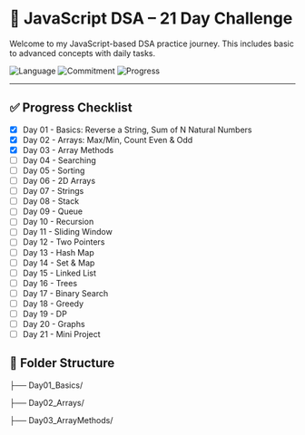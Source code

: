 # 🚀 JavaScript DSA – 21 Day Challenge
Welcome to my JavaScript-based DSA practice journey. This includes basic to advanced concepts with daily tasks.

![Language](https://img.shields.io/badge/Language-JavaScript-yellow)   ![Commitment](https://img.shields.io/badge/Daily--Progress-💯-blue)  ![Progress](https://img.shields.io/badge/Progress-1%2F21-brightgreen)


---


## ✅ Progress Checklist


- [x] Day 01 - Basics: Reverse a String, Sum of N Natural Numbers
- [x] Day 02 - Arrays: Max/Min, Count Even & Odd
- [x] Day 03 - Array Methods
- [ ] Day 04 - Searching
- [ ] Day 05 - Sorting
- [ ] Day 06 - 2D Arrays
- [ ] Day 07 - Strings
- [ ] Day 08 - Stack
- [ ] Day 09 - Queue
- [ ] Day 10 - Recursion
- [ ] Day 11 - Sliding Window
- [ ] Day 12 - Two Pointers
- [ ] Day 13 - Hash Map
- [ ] Day 14 - Set & Map
- [ ] Day 15 - Linked List
- [ ] Day 16 - Trees
- [ ] Day 17 - Binary Search
- [ ] Day 18 - Greedy
- [ ] Day 19 - DP
- [ ] Day 20 - Graphs
- [ ] Day 21 - Mini Project

## 📂 Folder Structure

├── Day01_Basics/

├── Day02_Arrays/

├── Day03_ArrayMethods/
